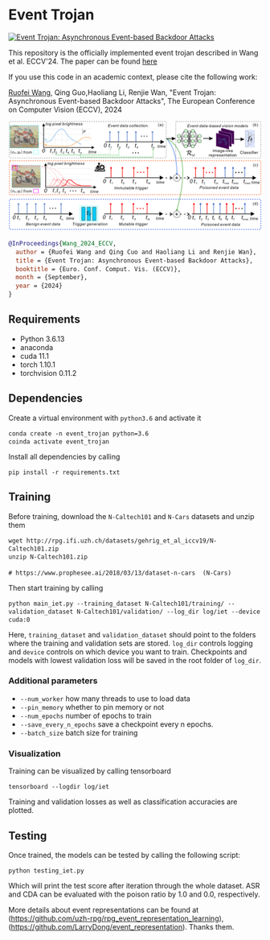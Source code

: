 # Event Trojan

[![Event Trojan: Asynchronous Event-based
Backdoor Attacks](resources/motivation.png)](https://github.com/rfww/EventTrojan)

This repository is the officially implemented event trojan 
described in Wang et al. ECCV'24. 
The paper can be found [here](https://arxiv.org/pdf/2407.06838)

If you use this code in an academic context, please cite the following work:

[Ruofei Wang](https://scholar.google.com/citations?user=wy_5cK8AAAAJ&hl=zh-CN), Qing Guo,Haoliang Li, Renjie Wan, 
"Event Trojan: Asynchronous Event-based Backdoor Attacks", 
The European Conference on Computer Vision (ECCV), 2024

![Framework](resources/framework.png)
```bibtex
@InProceedings{Wang_2024_ECCV,
  author = {Ruofei Wang and Qing Cuo and Haoliang Li and Renjie Wan},
  title = {Event Trojan: Asynchronous Event-based Backdoor Attacks},
  booktitle = {Euro. Conf. Comput. Vis. (ECCV)},
  month = {September},
  year = {2024}
}
```

## Requirements

* Python 3.6.13
* anaconda
* cuda 11.1
* torch 1.10.1
* torchvision 0.11.2

## Dependencies
Create a virtual environment with `python3.6` and activate it

    conda create -n event_trojan python=3.6
    coinda activate event_trojan

Install all dependencies by calling 

    pip install -r requirements.txt
   
## Training
Before training, download the `N-Caltech101` and `N-Cars` datasets and unzip them

    wget http://rpg.ifi.uzh.ch/datasets/gehrig_et_al_iccv19/N-Caltech101.zip 
    unzip N-Caltech101.zip

    # https://www.prophesee.ai/2018/03/13/dataset-n-cars  (N-Cars)
    
Then start training by calling

    python main_iet.py --training_dataset N-Caltech101/training/ --validation_dataset N-Caltech101/validation/ --log_dir log/iet --device cuda:0

Here, `training_dataset` and `validation_dataset` should point to the folders where the training and validation sets are stored.
`log_dir` controls logging and `device` controls on which device you want to train. Checkpoints and models with lowest validation loss will be saved in the root folder of `log_dir`.


### Additional parameters 
* `--num_worker` how many threads to use to load data
* `--pin_memory` whether to pin memory or not
* `--num_epochs` number of epochs to train
* `--save_every_n_epochs` save a checkpoint every n epochs.
* `--batch_size` batch size for training

### Visualization

Training can be visualized by calling tensorboard

    tensorboard --logdir log/iet

Training and validation losses as well as classification accuracies are plotted. 

## Testing
Once trained, the models can be tested by calling the following script:

    python testing_iet.py

Which will print the test score after iteration through the whole dataset. ASR and CDA can be evaluated with the poison ratio by 1.0 and 0.0, respectively.

    
More details about event representations can be found at  (https://github.com/uzh-rpg/rpg_event_representation_learning), (https://github.com/LarryDong/event_representation). Thanks them.